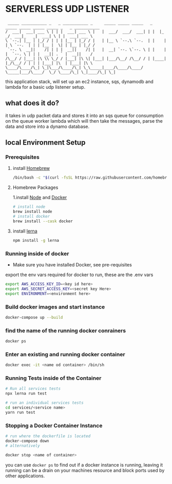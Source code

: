 # SERVERLESS UDP LISTENER
```
 _____ ___________ _   _ ___________ _     _____ _____ _____   _    _____ _____ _____ _____ _   _ ___________ 
/  ___|  ___| ___ \ | | |  ___| ___ \ |   |  ___/  ___/  ___| | |  |_   _/  ___|_   _|  ___| \ | |  ___| ___ \
\ `--.| |__ | |_/ / | | | |__ | |_/ / |   | |__ \ `--.\ `--.  | |    | | \ `--.  | | | |__ |  \| | |__ | |_/ /
 `--. \  __||    /| | | |  __||    /| |   |  __| `--. \`--. \ | |    | |  `--. \ | | |  __|| . ` |  __||    / 
/\__/ / |___| |\ \\ \_/ / |___| |\ \| |___| |___/\__/ /\__/ / | |____| |_/\__/ / | | | |___| |\  | |___| |\ \ 
\____/\____/\_| \_|\___/\____/\_| \_\_____|____/\____/\____/  \_____|___/\____/  \_/ \____/\_| \_|____/\_| \_|
```                                                                                                  
                                                                                                                                                                                                        
this application stack, will set up an ec2 instance, sqs, dynamodb and lambda for a basic udp listener setup.

## what does it do? 
it takes in udp packet data and stores it into an sqs queue for consumption on the queue worker lambda which will then take the messages, parse the data and store into a dynamo database. 

## local Environment Setup

### Prerequisites

1. install [Homebrew](http://brew.sh)
    ```bash 
    /bin/bash -c "$(curl -fsSL https://raw.githubusercontent.com/homebrew/install/HEAD/install.sh)"
    ```
2. Homebrew Packages

    1.install [Node](https://nodejs.org/en/) and [Docker](https://docs.docker.com/)
    ```bash 
    # install node
    brew install node
    # install docker
    brew install --cask docker
    ```
3. install [lerna](https://github.com/lerna/lerna)
    ```bash
    npm install -g lerna
    ```


### Running inside of docker

* Make sure you have installed Docker, see pre-requisites
 
export the env vars required for docker to run, these are the .env vars

```bash 
export AWS_ACCESS_KEY_ID=<key id here>
export AWS_SECRET_ACCESS_KEY=<secret key Here>
export ENVIRONMENT=<environment here>
```
### Build docker images and start instance

```bash
docker-compose up --build
```

### find the name of the running docker conrainers

```bash
docker ps
```

### Enter an existing and running docker container

```bash
docker exec -it <name od container> /bin/sh
```

### Running Tests inside of the Container

```bash
# Run all services tests
npx lerna run test

# run an individual services tests
cd services/<service name>
yarn run test

```

### Stopping a Docker Container Instance 

```bash
# run where the dockerfile is located
docker-compose down
# alternatively 

docker stop <name of container>


```
you can use `docker ps` to find out if a docker instance is running, leaving it running can be a drain on your machines resource and block ports used by other applications.


